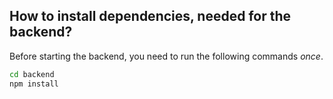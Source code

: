 ## How to install dependencies, needed for the backend?

Before starting the backend, you need to run the following commands *once*.

```bash
cd backend
npm install
```

